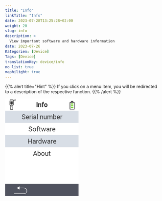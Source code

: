 ```yaml
---
title: "Info"
linkTitle: "Info"
date: 2023-07-28T13:25:28+02:00
weight: 20
slug: info
description: >
  View important software and hardware information
date: 2023-07-26
Kategorien: [Device]
Tags: [Device]
translationKey: device/info
no_list: true
maphilight: true
---
```

{{% alert title="Hint" %}}
If you click on a menu item, you will be redirected to a description of the respective function.
{{% /alert %}}

<img src="images/menu.png" alt="VitalControl Info" title="Info" usemap="#workmap" class="maphilight">

<map name="workmap">
  <area shape="rect" coords="0,40,240,80" alt="Serial number" title="To retrieve the serial number of your device click here&#10;Mausklick: zur Dokumentation" href="/en/docs/device/info/serial-number/">
  <area shape="rect" coords="0,80,240,120" alt="Software" title="The instructions for viewing your software version can be found here&#10;Mausklick: zur Dokumentation" href="/en/docs/firmware/versions/">
  <area shape="rect" coords="0,120,240,160" alt="Hardware" title="To access the hardware information of your device click here&#10;Mausklick: zur Dokumentation" href="/en/docs/device/info/hardware/">
  <area shape="rect" coords="0,160,240,200" alt="About" title="Call up vendor information&#10;Mausklick: zur Dokumentation" href="/en/docs/device/info/about/">
</map>
